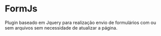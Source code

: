 # FormJs
Plugin baseado em Jquery para realização envio de formulários com ou sem arquivos sem necessidade de atualizar a página. 
